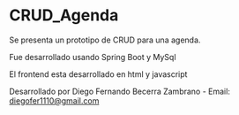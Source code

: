 # CRUD_Agenda

Se presenta un prototipo de CRUD para una agenda.

Fue desarrollado usando Spring Boot y MySql

El frontend esta desarrollado en html y javascript


Desarrollado por Diego Fernando Becerra Zambrano - Email: diegofer1110@gmail.com
